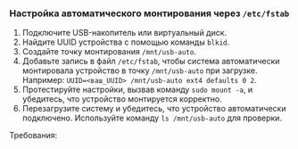 
### Настройка автоматического монтирования через `/etc/fstab`

1. Подключите USB-накопитель или виртуальный диск.
2. Найдите UUID устройства с помощью команды `blkid`.
3. Создайте точку монтирования `/mnt/usb-auto`.
4. Добавьте запись в файл `/etc/fstab`, чтобы система автоматически монтировала устройство в точку `/mnt/usb-auto` при загрузке. Например: `UUID=<ваш_UUID> /mnt/usb-auto ext4 defaults 0 2`.
5. Протестируйте настройки, вызвав команду `sudo mount -a`, и убедитесь, что устройство монтируется корректно.
6. Перезагрузите систему и убедитесь, что устройство автоматически подключено. Используйте команду `ls /mnt/usb-auto` для проверки.

Требования:
